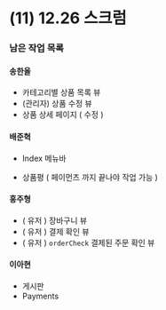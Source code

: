# (11) 12.26 스크럼

### 남은 작업 목록

#### 송한올

- 카테고리별 상품 목록 뷰
- (관리자) 상품 수정 뷰
- 상품 상세 페이지 ( 수정 )



#### 배준혁

- Index 메뉴바

- 상품평 ( 페이먼츠 까지 끝나야 작업 가능 )



#### 홍주형

- ( 유저 ) 장바구니 뷰
- ( 유저 ) 결제 확인 뷰
- ( 유저 ) `orderCheck` 결제된 주문 확인 뷰



#### 이아현

- 게시판
- Payments